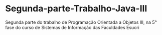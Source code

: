 # Segunda-parte-Trabalho-Java-III
Segunda parte do trabalho de Programação Orientada a Objetos III, na 5° fase do curso de Sistemas de Informação das Faculdades Esucri
